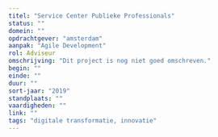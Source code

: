 ```yaml
---
titel: "Service Center Publieke Professionals"
status: ""
domein: ""
opdrachtgever: "amsterdam"
aanpak: "Agile Development"
rol: Adviseur
omschrijving: "Dit project is nog niet goed omschreven."
begin: ""
einde: ""
duur: ""
sort-jaar: "2019"
standplaats: ""
vaardigheden: ""
link: ""
tags: "digitale transformatie, innovatie"
---
```

